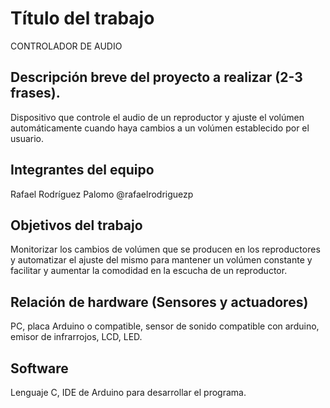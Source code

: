 # Título del trabajo
CONTROLADOR DE AUDIO

## Descripción breve del proyecto a realizar (2-3 frases).

Dispositivo que controle el audio de un reproductor y ajuste el volúmen automáticamente cuando haya cambios a un volúmen establecido por el usuario.

## Integrantes del equipo

Rafael Rodríguez Palomo @rafaelrodriguezp

## Objetivos del trabajo

Monitorizar los cambios de volúmen que se producen en los reproductores y automatizar el ajuste del mismo para mantener un volúmen constante y facilitar y aumentar la comodidad en la escucha de un reproductor.

## Relación de hardware (Sensores y actuadores)

PC, placa Arduino o compatible, sensor de sonido compatible con arduino, emisor de infrarrojos, LCD, LED.

## Software

Lenguaje C, IDE de Arduino para desarrollar el programa.
